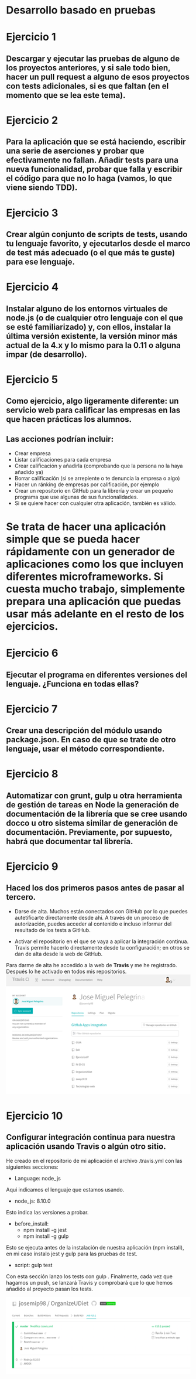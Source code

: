 # Desarrollo basado en pruebas

# Ejercicio 1
## Descargar y ejecutar las pruebas de alguno de los proyectos anteriores, y si sale todo bien, hacer un pull request a alguno de esos proyectos con tests adicionales, si es que faltan (en el momento que se lea este tema).

# Ejercicio 2
## Para la aplicación que se está haciendo, escribir una serie de aserciones y probar que efectivamente no fallan. Añadir tests para una nueva funcionalidad, probar que falla y escribir el código para que no lo haga (vamos, lo que viene siendo TDD).

# Ejercicio 3
## Crear algún conjunto de scripts de tests, usando tu lenguaje favorito, y ejecutarlos desde el marco de test más adecuado (o el que más te guste) para ese lenguaje.

# Ejercicio 4
## Instalar alguno de los entornos virtuales de node.js (o de cualquier otro lenguaje con el que se esté familiarizado) y, con ellos, instalar la última versión existente, la versión minor más actual de la 4.x y lo mismo para la 0.11 o alguna impar (de desarrollo).

# Ejercicio 5
## Como ejercicio, algo ligeramente diferente: un servicio web para calificar las empresas en las que hacen prácticas los alumnos.

## Las acciones podrían incluir:

+ Crear empresa
+ Listar calificaciones para cada empresa
+ Crear calificación y añadirla (comprobando que la persona no la haya añadido ya)
+ Borrar calificación (si se arrepiente o te denuncia la empresa o algo)
+ Hacer un ránking de empresas por calificación, por ejemplo
+ Crear un repositorio en GitHub para la librería y crear un pequeño programa que use algunas de sus funcionalidades.
+ Si se quiere hacer con cualquier otra aplicación, también es válido.

# Se trata de hacer una aplicación simple que se pueda hacer rápidamente con un generador de aplicaciones como los que incluyen diferentes microframeworks. Si cuesta mucho trabajo, simplemente prepara una aplicación que puedas usar más adelante en el resto de los ejercicios.

# Ejercicio 6
## Ejecutar el programa en diferentes versiones del lenguaje. ¿Funciona en todas ellas?

# Ejercicio 7
## Crear una descripción del módulo usando package.json. En caso de que se trate de otro lenguaje, usar el método correspondiente.

# Ejercicio 8
## Automatizar con grunt, gulp u otra herramienta de gestión de tareas en Node la generación de documentación de la librería que se cree usando docco u otro sistema similar de generación de documentación. Previamente, por supuesto, habrá que documentar tal librería.

# Ejercicio 9
## Haced los dos primeros pasos antes de pasar al tercero.

+ Darse de alta. Muchos están conectados con GitHub por lo que puedes autetificarte directamente desde ahí. A través de un proceso de autorización, puedes acceder al contenido e incluso informar del resultado de los tests a GitHub.

+ Activar el repositorio en el que se vaya a aplicar la integración continua. Travis permite hacerlo directamente desde tu configuración; en otros se dan de alta desde la web de GitHub.

Para darme de alta he accedido a la web de **Travis** y me he registrado.
Después lo he activado en todos mis repositorios.
![Error mostrar imagen](https://github.com/josemip98/EjerciciosIV/blob/master/Tema%202%20-%20TDD/Images/RegistroTravis.png)

# Ejercicio 10
## Configurar integración continua para nuestra aplicación usando Travis o algún otro sitio.

He creado en el repositorio de mi aplicación el archivo .travis.yml con las siguientes secciones:

+ Language: node_js

Aqui indicamos el lenguaje que estamos usando.

+ node_js: 8.10.0 

Esto indica las versiones a probar.

+ before_install:
	+ npm install -g jest
	+ npm install -g gulp

Esto se ejecuta antes de la instalación de nuestra aplicación (npm install), en mi caso instalo jest y gulp para las pruebas de test.

+ script: gulp test

Con esta sección lanzo los tests con gulp
.
Finalmente, cada vez que hagamos un push, se lanzará Travis y comprobará que lo que hemos añadido al proyecto pasan los tests.

![Error mostrar imagen](https://github.com/josemip98/EjerciciosIV/blob/master/Tema%202%20-%20TDD/Images/travis.png)

